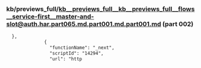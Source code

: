 ### kb/previews_full/kb__previews_full__kb__previews_full__flows__service-first__master-and-slot@auth.har.part065.md.part001.md.part001.md (part 002)

```md
  },
              {
                "functionName": "_next",
                "scriptId": "14294",
                "url": "http
```

```
